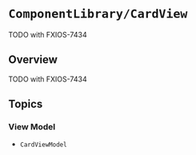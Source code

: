 # ``ComponentLibrary/CardView``

TODO with FXIOS-7434

## Overview

TODO with FXIOS-7434

## Topics

### View Model

- ``CardViewModel``
